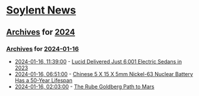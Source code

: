 # [Soylent News](../../../README.md)

## [Archives](../../index.md) for [2024](../index.md)

### [Archives](../../index.md) for [2024-01-16](index.md)

* [2024-01-16, 11:39:00](https://soylentnews.org/article.pl?sid=24/01/15/1421200&from=rss) - [Lucid Delivered Just 6,001 Electric Sedans in 2023](https://soylentnews.org/article.pl?sid=24/01/15/1421200&from=rss)
* [2024-01-16, 06:51:00](https://soylentnews.org/article.pl?sid=24/01/15/1411255&from=rss) - [Chinese 5 X 15 X 5mm Nickel-63 Nuclear Battery Has a 50-Year Lifespan](https://soylentnews.org/article.pl?sid=24/01/15/1411255&from=rss)
* [2024-01-16, 02:03:00](https://soylentnews.org/article.pl?sid=24/01/14/1820220&from=rss) - [The Rube Goldberg Path to Mars](https://soylentnews.org/article.pl?sid=24/01/14/1820220&from=rss)
